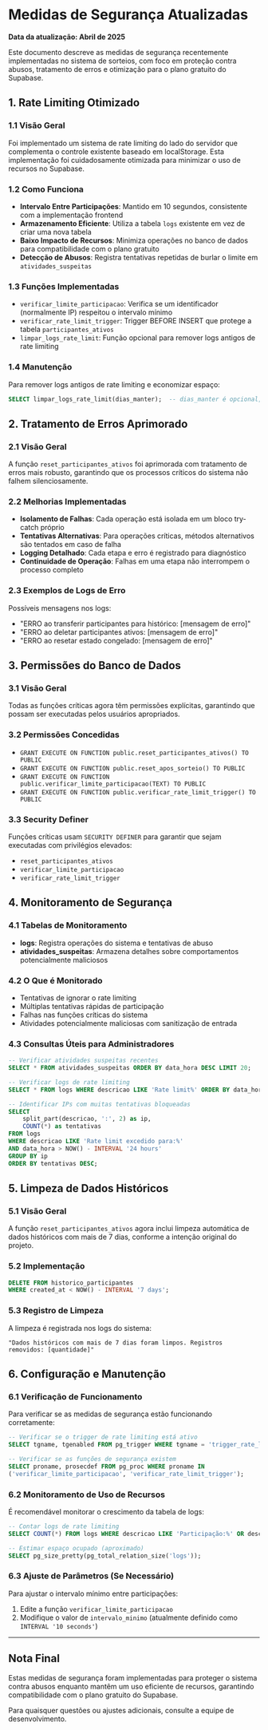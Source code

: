 # Medidas de Segurança Atualizadas
**Data da atualização: Abril de 2025**

Este documento descreve as medidas de segurança recentemente implementadas no sistema de sorteios, com foco em proteção contra abusos, tratamento de erros e otimização para o plano gratuito do Supabase.

## 1. Rate Limiting Otimizado

### 1.1 Visão Geral
Foi implementado um sistema de rate limiting do lado do servidor que complementa o controle existente baseado em localStorage. Esta implementação foi cuidadosamente otimizada para minimizar o uso de recursos no Supabase.

### 1.2 Como Funciona
- **Intervalo Entre Participações**: Mantido em 10 segundos, consistente com a implementação frontend
- **Armazenamento Eficiente**: Utiliza a tabela `logs` existente em vez de criar uma nova tabela
- **Baixo Impacto de Recursos**: Minimiza operações no banco de dados para compatibilidade com o plano gratuito
- **Detecção de Abusos**: Registra tentativas repetidas de burlar o limite em `atividades_suspeitas`

### 1.3 Funções Implementadas
- `verificar_limite_participacao`: Verifica se um identificador (normalmente IP) respeitou o intervalo mínimo
- `verificar_rate_limit_trigger`: Trigger BEFORE INSERT que protege a tabela `participantes_ativos`
- `limpar_logs_rate_limit`: Função opcional para remover logs antigos de rate limiting

### 1.4 Manutenção
Para remover logs antigos de rate limiting e economizar espaço:
```sql
SELECT limpar_logs_rate_limit(dias_manter);  -- dias_manter é opcional, padrão: 3 dias
```

## 2. Tratamento de Erros Aprimorado

### 2.1 Visão Geral
A função `reset_participantes_ativos` foi aprimorada com tratamento de erros mais robusto, garantindo que os processos críticos do sistema não falhem silenciosamente.

### 2.2 Melhorias Implementadas
- **Isolamento de Falhas**: Cada operação está isolada em um bloco try-catch próprio
- **Tentativas Alternativas**: Para operações críticas, métodos alternativos são tentados em caso de falha
- **Logging Detalhado**: Cada etapa e erro é registrado para diagnóstico
- **Continuidade de Operação**: Falhas em uma etapa não interrompem o processo completo

### 2.3 Exemplos de Logs de Erro
Possíveis mensagens nos logs:
- "ERRO ao transferir participantes para histórico: [mensagem de erro]"
- "ERRO ao deletar participantes ativos: [mensagem de erro]"
- "ERRO ao resetar estado congelado: [mensagem de erro]"

## 3. Permissões do Banco de Dados

### 3.1 Visão Geral
Todas as funções críticas agora têm permissões explícitas, garantindo que possam ser executadas pelos usuários apropriados.

### 3.2 Permissões Concedidas
- `GRANT EXECUTE ON FUNCTION public.reset_participantes_ativos() TO PUBLIC`
- `GRANT EXECUTE ON FUNCTION public.reset_apos_sorteio() TO PUBLIC`
- `GRANT EXECUTE ON FUNCTION public.verificar_limite_participacao(TEXT) TO PUBLIC`
- `GRANT EXECUTE ON FUNCTION public.verificar_rate_limit_trigger() TO PUBLIC`

### 3.3 Security Definer
Funções críticas usam `SECURITY DEFINER` para garantir que sejam executadas com privilégios elevados:
- `reset_participantes_ativos`
- `verificar_limite_participacao`
- `verificar_rate_limit_trigger`

## 4. Monitoramento de Segurança

### 4.1 Tabelas de Monitoramento
- **logs**: Registra operações do sistema e tentativas de abuso
- **atividades_suspeitas**: Armazena detalhes sobre comportamentos potencialmente maliciosos

### 4.2 O Que é Monitorado
- Tentativas de ignorar o rate limiting
- Múltiplas tentativas rápidas de participação
- Falhas nas funções críticas do sistema
- Atividades potencialmente maliciosas com sanitização de entrada

### 4.3 Consultas Úteis para Administradores
```sql
-- Verificar atividades suspeitas recentes
SELECT * FROM atividades_suspeitas ORDER BY data_hora DESC LIMIT 20;

-- Verificar logs de rate limiting
SELECT * FROM logs WHERE descricao LIKE 'Rate limit%' ORDER BY data_hora DESC LIMIT 20;

-- Identificar IPs com muitas tentativas bloqueadas
SELECT 
    split_part(descricao, ':', 2) as ip,
    COUNT(*) as tentativas
FROM logs 
WHERE descricao LIKE 'Rate limit excedido para:%' 
AND data_hora > NOW() - INTERVAL '24 hours'
GROUP BY ip
ORDER BY tentativas DESC;
```

## 5. Limpeza de Dados Históricos

### 5.1 Visão Geral
A função `reset_participantes_ativos` agora inclui limpeza automática de dados históricos com mais de 7 dias, conforme a intenção original do projeto.

### 5.2 Implementação
```sql
DELETE FROM historico_participantes 
WHERE created_at < NOW() - INTERVAL '7 days';
```

### 5.3 Registro de Limpeza
A limpeza é registrada nos logs do sistema:
```
"Dados históricos com mais de 7 dias foram limpos. Registros removidos: [quantidade]"
```

## 6. Configuração e Manutenção

### 6.1 Verificação de Funcionamento
Para verificar se as medidas de segurança estão funcionando corretamente:
```sql
-- Verificar se o trigger de rate limiting está ativo
SELECT tgname, tgenabled FROM pg_trigger WHERE tgname = 'trigger_rate_limit_otimizado';

-- Verificar se as funções de segurança existem
SELECT proname, prosecdef FROM pg_proc WHERE proname IN 
('verificar_limite_participacao', 'verificar_rate_limit_trigger');
```

### 6.2 Monitoramento de Uso de Recursos
É recomendável monitorar o crescimento da tabela de logs:
```sql
-- Contar logs de rate limiting 
SELECT COUNT(*) FROM logs WHERE descricao LIKE 'Participação:%' OR descricao LIKE 'Rate limit%';

-- Estimar espaço ocupado (aproximado)
SELECT pg_size_pretty(pg_total_relation_size('logs'));
```

### 6.3 Ajuste de Parâmetros (Se Necessário)
Para ajustar o intervalo mínimo entre participações:
1. Edite a função `verificar_limite_participacao` 
2. Modifique o valor de `intervalo_minimo` (atualmente definido como `INTERVAL '10 seconds'`)

---

## Nota Final
Estas medidas de segurança foram implementadas para proteger o sistema contra abusos enquanto mantêm um uso eficiente de recursos, garantindo compatibilidade com o plano gratuito do Supabase.

Para quaisquer questões ou ajustes adicionais, consulte a equipe de desenvolvimento. 